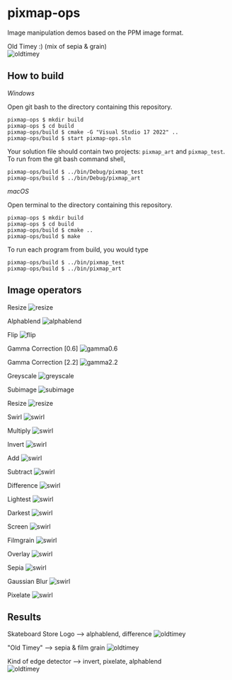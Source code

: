 # pixmap-ops

Image manipulation demos based on the PPM image format.

Old Timey :) (mix of sepia & grain)  
![oldtimey](https://github.com/thumun/pixmap-ops/blob/main/Cool_op_pics/snake-oldtimey.png)

## How to build

*Windows*

Open git bash to the directory containing this repository.

```
pixmap-ops $ mkdir build
pixmap-ops $ cd build
pixmap-ops/build $ cmake -G "Visual Studio 17 2022" ..
pixmap-ops/build $ start pixmap-ops.sln
```

Your solution file should contain two projects: `pixmap_art` and `pixmap_test`.
To run from the git bash command shell, 

```
pixmap-ops/build $ ../bin/Debug/pixmap_test
pixmap-ops/build $ ../bin/Debug/pixmap_art
```

*macOS*

Open terminal to the directory containing this repository.

```
pixmap-ops $ mkdir build
pixmap-ops $ cd build
pixmap-ops/build $ cmake ..
pixmap-ops/build $ make
```

To run each program from build, you would type

```
pixmap-ops/build $ ../bin/pixmap_test
pixmap-ops/build $ ../bin/pixmap_art
```

## Image operators

Resize 
![resize](https://github.com/thumun/pixmap-ops/blob/main/Img_Op_pictures/earth-200-300.png)

Alphablend 
![alphablend](https://github.com/thumun/pixmap-ops/blob/main/Img_Op_pictures/earth-blend-0.5.png)

Flip 
![flip](https://github.com/thumun/pixmap-ops/blob/main/Img_Op_pictures/earth-flip.png)

Gamma Correction [0.6] 
![gamma0.6](https://github.com/thumun/pixmap-ops/blob/main/Img_Op_pictures/earth-gamma-0.6.png)

Gamma Correction [2.2] 
![gamma2.2](https://github.com/thumun/pixmap-ops/blob/main/Img_Op_pictures/earth-gamma-2.2.png)

Greyscale
![greyscale](https://github.com/thumun/pixmap-ops/blob/main/Img_Op_pictures/earth-grayscale.png)

Subimage
![subimage](https://github.com/thumun/pixmap-ops/blob/main/Img_Op_pictures/earth-subimage.png)

Resize 
![resize](https://github.com/thumun/pixmap-ops/blob/main/Img_Op_pictures/earth-200-300.png)

Swirl 
![swirl](https://github.com/thumun/pixmap-ops/blob/main/Cool_op_pics/earth-swirl.png)

Multiply 
![swirl](https://github.com/thumun/pixmap-ops/blob/main/Cool_op_pics/earth-multiply.png)

Invert 
![swirl](https://github.com/thumun/pixmap-ops/blob/main/Cool_op_pics/earth-invert.png)

Add 
![swirl](https://github.com/thumun/pixmap-ops/blob/main/Cool_op_pics/earth-add.png)

Subtract 
![swirl](https://github.com/thumun/pixmap-ops/blob/main/Cool_op_pics/earth-sub.png)

Difference 
![swirl](https://github.com/thumun/pixmap-ops/blob/main/Cool_op_pics/earth-difference.png)

Lightest 
![swirl](https://github.com/thumun/pixmap-ops/blob/main/Cool_op_pics/earth-lightest.png)

Darkest 
![swirl](https://github.com/thumun/pixmap-ops/blob/main/Cool_op_pics/earth-darkest.png)

Screen 
![swirl](https://github.com/thumun/pixmap-ops/blob/main/Cool_op_pics/earth-screen.png)

Filmgrain 
![swirl](https://github.com/thumun/pixmap-ops/blob/main/Cool_op_pics/earth-filmGrain.png)

Overlay 
![swirl](https://github.com/thumun/pixmap-ops/blob/main/Cool_op_pics/earth-overlay.png)

Sepia 
![swirl](https://github.com/thumun/pixmap-ops/blob/main/Cool_op_pics/earth-sepia.png)

Gaussian Blur 
![swirl](https://github.com/thumun/pixmap-ops/blob/main/Cool_op_pics/earth-gauss.png)

Pixelate
![swirl](https://github.com/thumun/pixmap-ops/blob/main/Cool_op_pics/earth-pixelate.png)

## Results

Skateboard Store Logo --> alphablend, difference 
![oldtimey](https://github.com/thumun/pixmap-ops/blob/main/Cool_op_pics/curious.png)

"Old Timey" --> sepia & film grain
![oldtimey](https://github.com/thumun/pixmap-ops/blob/main/Cool_op_pics/snake-oldtimey.png)

Kind of edge detector --> invert, pixelate, alphablend  
![oldtimey](https://github.com/thumun/pixmap-ops/blob/main/Cool_op_pics/blurryearth.png)
